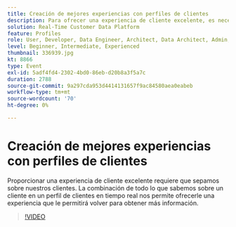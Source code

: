 ```yaml
---
title: Creación de mejores experiencias con perfiles de clientes
description: Para ofrecer una experiencia de cliente excelente, es necesario fusionar todo lo que sabemos sobre un cliente con un perfil de cliente en tiempo real.
solution: Real-Time Customer Data Platform
feature: Profiles
role: User, Developer, Data Engineer, Architect, Data Architect, Admin, Leader
level: Beginner, Intermediate, Experienced
thumbnail: 336939.jpg
kt: 8866
type: Event
exl-id: 5adf4fd4-2302-4bd0-86eb-d20b8a3f5a7c
duration: 2788
source-git-commit: 9a297cda953d4414131657f9ac84580aea0eabeb
workflow-type: tm+mt
source-wordcount: '70'
ht-degree: 0%

---
```


# Creación de mejores experiencias con perfiles de clientes

Proporcionar una experiencia de cliente excelente requiere que sepamos sobre nuestros clientes. La combinación de todo lo que sabemos sobre un cliente en un perfil de clientes en tiempo real nos permite ofrecerle una experiencia que le permitirá volver para obtener más información.

>[!VIDEO](https://video.tv.adobe.com/v/336939/?quality=12&learn=on)
